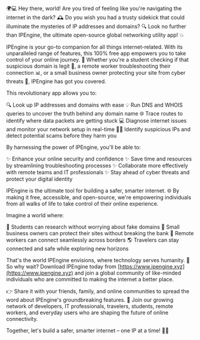 🌍💻 Hey there, world! Are you tired of feeling like you're navigating the internet in the dark? 🕰️ Do you wish you had a trusty sidekick that could illuminate the mysteries of IP addresses and domains? 🔍 Look no further than IPEngine, the ultimate open-source global networking utility app! 💥

IPEngine is your go-to companion for all things internet-related. With its unparalleled range of features, this 100% free app empowers you to take control of your online journey. 🚀 Whether you're a student checking if that suspicious domain is legit 🔎, a remote worker troubleshooting their connection 📊, or a small business owner protecting your site from cyber threats 💼, IPEngine has got you covered.

This revolutionary app allows you to:

🔍 Look up IP addresses and domains with ease
💡 Run DNS and WHOIS queries to uncover the truth behind any domain name
🌐 Trace routes to identify where data packets are getting stuck
💻 Diagnose internet issues and monitor your network setup in real-time
🕵️‍♂️ Identify suspicious IPs and detect potential scams before they harm you

By harnessing the power of IPEngine, you'll be able to:

✨ Enhance your online security and confidence
✨ Save time and resources by streamlining troubleshooting processes
✨ Collaborate more effectively with remote teams and IT professionals
✨ Stay ahead of cyber threats and protect your digital identity

IPEngine is the ultimate tool for building a safer, smarter internet. 🌐 By making it free, accessible, and open-source, we're empowering individuals from all walks of life to take control of their online experience.

Imagine a world where:

🏫 Students can research without worrying about fake domains
💼 Small business owners can protect their sites without breaking the bank
🚀 Remote workers can connect seamlessly across borders
🌎 Travelers can stay connected and safe while exploring new horizons

That's the world IPEngine envisions, where technology serves humanity. 🌈 So why wait? Download IPEngine today from [https://www.ipengine.xyz](https://www.ipengine.xyz) and join a global community of like-minded individuals who are committed to making the internet a better place.

👉 Share it with your friends, family, and online communities to spread the word about IPEngine's groundbreaking features.
📣 Join our growing network of developers, IT professionals, travelers, students, remote workers, and everyday users who are shaping the future of online connectivity.

Together, let's build a safer, smarter internet – one IP at a time! 🚀💥